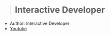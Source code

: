 > # Interactive Developer

- Author: Interactive Developer
- [Youtube](https://www.youtube.com/c/cmiscm/videos)
